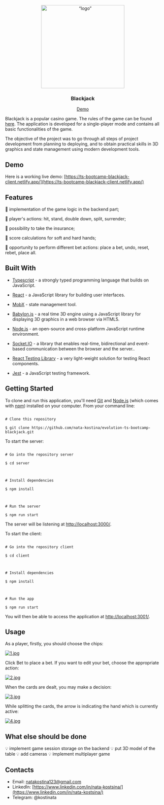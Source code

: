 
<div align="center">
<img src="https://i.postimg.cc/Wb4ypC0c/logo.png"  alt= “logo” width="value"  height="270px">
<h3>Blackjack</h3>
<a href="https://ts-bootcamp-blackjack-client.netlify.app/">Demo</a>
</div>

Blackjack is a popular casino game. The rules of the game can be found [here](https://en.wikipedia.org/wiki/Blackjack). The application is developed for a single-player mode and contains all basic functionalities of the game.

The objective of the project was to go through all steps of project development from planning to deploying, and to obtain practical skills in 3D graphics and state management using modern development tools.

## Demo

Here is a working live demo: [https://ts-bootcamp-blackjack-client.netlify.app/](https://ts-bootcamp-blackjack-client.netlify.app/)

  

## Features

  

:star2: implementation of the game logic in the backend part;

:star2: player's actions: hit, stand, double down, split, surrender;

:star2: possibility to take the insurance;

:star2: score calculations for soft and hard hands;

:star2: opportunity to perform different bet actions: place a bet, undo, reset, rebet, place all.

## Built With

  

- [Typescript](https://www.typescriptlang.org/) - a strongly typed programming language that builds on JavaScript.

- [React](https://reactjs.org/) - a JavaScript library for building user interfaces.

- [MobX](https://mobx.js.org/README.html) - state management tool.

- [Babylon.js](https://www.babylonjs.com/) - a real time 3D engine using a JavaScript library for displaying 3D graphics in a web browser via HTML5.

- [Node.js](https://nodejs.org/en) - an open-source and cross-platform JavaScript runtime environment.

- [Socket.IO](https://socket.io/) - a library that enables real-time, bidirectional and event-based communication between the browser and the server..

- [React Testing Library](https://testing-library.com/) - a very light-weight solution for testing React components.

- [Jest](https://jestjs.io/) - a JavaScript testing framework.

  

## Getting Started

To clone and run this application, you'll need [Git](https://git-scm.com/) and [Node.js](https://nodejs.org/en/download/) (which comes with [npm](http://npmjs.com/)) installed on your computer. From your command line:

```

# Clone this repository

$ git clone https://github.com/nata-kostina/evolution-ts-bootcamp-blackjack.git

```

To start the server:

```

# Go into the repository server

$ cd server

  

# Install dependencies

$ npm install

  

# Run the server

$ npm run start

```

The server will be listening at [http://localhost:3000/](http://localhost:3000/).

  

To start the client:

```

# Go into the repository client

$ cd client

  

# Install dependencies

$ npm install

  

# Run the app

$ npm run start

```

You will then be able to access the application at [http://localhost:3001/](http://localhost:3001/).

  

## Usage

As a player, firstly, you should choose the chips:

  

[![1.jpg](https://i.postimg.cc/P5bMzqMs/1.jpg)](https://postimg.cc/dh1dJwX4)

  

Click Bet to place a bet. If you want to edit your bet, choose the appropriate action:

  

[![2.jpg](https://i.postimg.cc/XYNgLb1r/2.jpg)](https://postimg.cc/D8DsftTh)

  

When the cards are dealt, you may make a decision:

  

[![3.jpg](https://i.postimg.cc/RhNBKyry/3.jpg)](https://postimg.cc/Fk58QPHV)

  

While splitting the cards, the arrow is indicating the hand which is currently active:

  

[![4.jpg](https://i.postimg.cc/kgxv75VY/4.jpg)](https://postimg.cc/QFdTbhJc)

  

## What else should be done
:bulb: implement game session storage on the backend
:bulb: put 3D model of the table
:bulb: add cameras
:bulb: implement multiplayer game

## Contacts
- Email: natakostina123@gmail.com
- LinkedIn: [https://www.linkedin.com/in/nata-kostsina/](https://www.linkedin.com/in/nata-kostsina/)
- Telegram: @kostinata